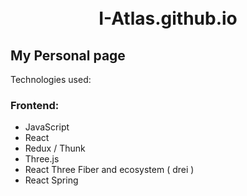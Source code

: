 <h1 align="center">
<br>
I-Atlas.github.io
<br>
</h1>

## My Personal page

Technologies used:

### Frontend:
- JavaScript
- React
- Redux / Thunk
- Three.js
- React Three Fiber and ecosystem ( drei )
- React Spring